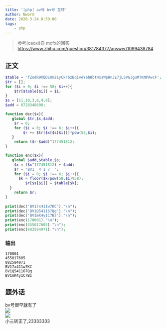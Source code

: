```yaml
---
title: '[php] av号 bv号 互转'
author: Nworm
date: 2020-3-24 8:50:00
tags: 
	- php
---
```

> 参考(caoxi)自 mcfx的回答 https://www.zhihu.com/question/381784377/answer/1099438784  

<!--more-->
## 正文
```php {numberLines}
$table = 'fZodR9XQDSUm21yCkr6zBqiveYah8bt4xsWpHnJE7jL5VG3guMTKNPAwcF';
$tr = [];
for ($i = 0; $i !== 58; $i++){
	$tr[$table[$i]] = $i;
}
$s = [11,10,3,8,4,6];
$add = 8728348608;

function dec($x){
   global $tr,$s,$add;
	$r = 0;
	for ($i = 0; $i !== 6; $i++){
		$r += $tr[$x[$s[$i]]]*pow(58,$i);
   }
	return ($r-$add)^177451812;
}

function enc($x){
   global $add,$table,$s;
	$x = ($x^177451812) + $add;
	$r = 'BV1  4 1 7  ';
	for ($i = 0; $i !== 6; $i++){
      $k = floor($x/pow(58,$i)%58);
		 $r[$s[$i]] = $table[$k];
  }
	return $r;
}
                      
print(dec('BV17x411w7KC')."\n");
print(dec('BV1Q541167Qg')."\n");
print(dec('BV1mK4y1C7Bz')."\n");
print(enc(170001)."\n");
print(enc(455017605)."\n");
print(enc(882584971)."\n");
```
### 输出
```
170001
455017605
882584971
BV17x411w7KC
BV1Q541167Qg
BV1mK4y1C7Bz
```

## 题外话
bv号很早就有了  
![](https://i.loli.net/2020/03/24/MwgDIyX4RPsx6ZU.png)  
![](https://i.loli.net/2020/03/24/wgKLPGQxFb8DsYW.png)  
小三转正了,23333333  
